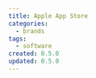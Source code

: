 ```yaml
---
title: Apple App Store
categories:
  - brands
tags:
  - software
created: 0.5.0
updated: 0.5.0
---
```

